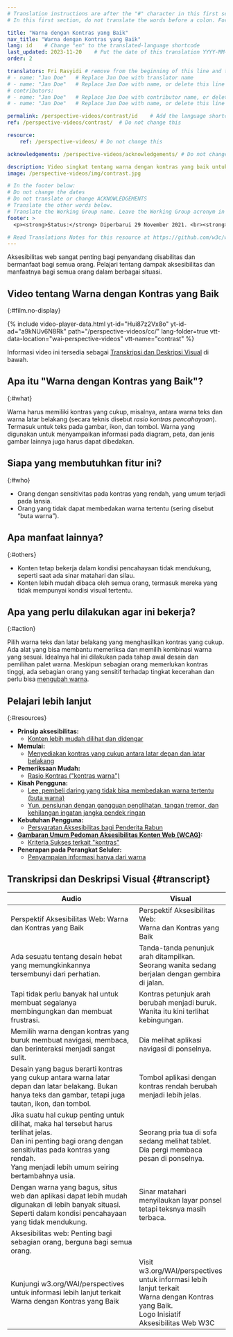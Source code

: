 ```yaml
---
# Translation instructions are after the "#" character in this first section. They are comments that do not show up in the web page. You do not need to translate the instructions after "#".
# In this first section, do not translate the words before a colon. For example, do not translate "title:". Do translate the text after "title:"

title: "Warna dengan Kontras yang Baik"
nav_title: "Warna dengan Kontras yang Baik"
lang: id    # Change "en" to the translated-language shortcode
last_updated: 2023-11-20    # Put the date of this translation YYYY-MM-DD (with month in the middle)
order: 2

translators: Fri Rasyidi # remove from the beginning of this line and the lines below: "# " (the hash sign and the space)
# - name: "Jan Doe"   # Replace Jan Doe with translator name
# - name: "Jan Doe"   # Replace Jan Doe with name, or delete this line if not multiple translators
# contributors:
# - name: "Jan Doe"   # Replace Jan Doe with contributor name, or delete this line if none
# - name: "Jan Doe"   # Replace Jan Doe with name, or delete this line if not multiple contributors

permalink: /perspective-videos/contrast/id    # Add the language shortcode to the end, with no slash at the end. For example /path/to/file/fr
ref: /perspective-videos/contrast/  # Do not change this

resource:
    ref: /perspective-videos/ # Do not change this

acknowledgements: /perspective-videos/acknowledgements/ # Do not change this

description: Video singkat tentang warna dengan kontras yang baik untuk aksesibilitas web - apa itu, siapa yang membutuhkannya, dan apa yang perlu dilakukan agar bekerja dengan semestinya.
image: /perspective-videos/img/contrast.jpg

# In the footer below:
# Do not change the dates
# Do not translate or change ACKNOWLEDGEMENTS
# Translate the other words below.
# Translate the Working Group name. Leave the Working Group acronym in English.
footer: >
  <p><strong>Status:</strong> Diperbarui 29 November 2021. <br><strong>Editor dan pimpinan proyek:</strong> <a href="https://www.w3.org/People/shadi">Shadi Abou-Zahra</a>. Dikembangkan oleh <a href="https://www.w3.org/WAI/EO/">Kelompok Kerja Edukasi dan Pendampingan (EOWG)</a> dengan dukungan dari <a href="https://www.w3.org/WAI/DEV/">proyek WAI-DEV</a>, didanai bersama oleh Komisi Eropa. Diperbarui dengan dukungan dari Ford Foundation. ACKNOWLEDGEMENTS.</p>

# Read Translations Notes for this resource at https://github.com/w3c/wai-perspective-videos#readme
---
```


Aksesibilitas web sangat penting bagi penyandang disabilitas dan bermanfaat bagi semua orang. Pelajari tentang dampak aksesibilitas dan manfaatnya bagi semua orang dalam berbagai situasi.

## Video tentang Warna dengan Kontras yang Baik
{:#film.no-display}

{% include video-player-data.html
    yt-id="Hui87z2Vx8o"
    yt-id-ad="a9kNUv6N8Rk"
    path="/perspective-videos/cc/"
    lang-folder=true
    vtt-data-location="wai-perspective-videos"
    vtt-name="contrast"
%}


Informasi video ini tersedia sebagai [Transkripsi dan Deskripsi Visual](#transcript) di bawah.

## Apa itu "Warna dengan Kontras yang Baik"?
{:#what}

Warna harus memiliki kontras yang cukup, misalnya, antara warna teks dan warna latar belakang (secara teknis disebut <em>rasio kontras pencahayaan</em>). Termasuk untuk teks pada gambar, ikon, dan tombol. Warna yang digunakan untuk menyampaikan informasi pada diagram, peta, dan jenis gambar lainnya juga harus dapat dibedakan.

## Siapa yang membutuhkan fitur ini?
{:#who}

-   Orang dengan sensitivitas pada kontras yang rendah, yang umum terjadi pada lansia.
-   Orang yang tidak dapat membedakan warna tertentu (sering disebut “buta warna”).

## Apa manfaat lainnya?
{:#others}

-   Konten tetap bekerja dalam kondisi pencahayaan tidak mendukung, seperti saat ada sinar matahari dan silau.
-   Konten lebih mudah dibaca oleh semua orang, termasuk mereka yang tidak mempunyai kondisi visual tertentu.

## Apa yang perlu dilakukan agar ini bekerja?
{:#action}

Pilih warna teks dan latar belakang yang menghasilkan kontras yang cukup. Ada alat yang bisa membantu memeriksa dan memilih kombinasi warna yang sesuai. Idealnya hal ini dilakukan pada tahap awal desain dan pemilihan palet warna. Meskipun sebagian orang memerlukan kontras tinggi, ada sebagian orang yang sensitif terhadap tingkat kecerahan dan perlu bisa [mengubah warna](/perspective-videos/customizable/).

## Pelajari lebih lanjut
{:#resources}

-   **Prinsip aksesibilitas:**
    -   [Konten lebih mudah dilihat dan didengar](/fundamentals/accessibility-principles/#distinguishable)
-   **Memulai:**
    -   [Menyediakan kontras yang cukup antara latar depan dan latar belakang](/tips/designing/#provide-sufficient-contrast-between-foreground-and-background)
-   **Pemeriksaan Mudah:**
    -   [Rasio Kontras ("kontras warna")](/test-evaluate/preliminary/#contrast)
-   **Kisah Pengguna:**
    -   [Lee, pembeli daring yang tidak bisa membedakan warna tertentu (buta warna)](/people-use-web/user-stories/#shopper)
    -   [Yun, pensiunan dengan gangguan penglihatan, tangan tremor, dan kehilangan ingatan jangka pendek ringan](/people-use-web/user-stories/#retiree)
-   **Kebutuhan Pengguna:**
    -   [Persyaratan Aksesibilitas bagi Penderita Rabun](http://www.w3.org/TR/low-vision-needs/)
-   **[Gambaran Umum Pedoman Aksesibilitas Konten Web (WCAG)](/standards-guidelines/wcag/):**
    -   [Kriteria Sukses terkait "kontras"](https://www.w3.org/WAI/WCAG21/quickref/?tags=contrast)
-   **Penerapan pada Perangkat Seluler:**
    -   [Penyampaian informasi hanya dari warna](/standards-guidelines/shared-experiences/#color)

## Transkripsi dan Deskripsi Visual {#transcript}

<table>
  <thead>
    <tr>
      <th width="65%">Audio</th>
      <th>Visual</th>
    </tr>
  </thead>
  <tbody>
    <tr>
      <td>Perspektif Aksesibilitas Web: Warna dan Kontras yang Baik</td>
      <td>Perspektif Aksesibilitas Web:<br>
        Warna dan Kontras yang Baik</td>
    </tr>
    <tr>
      <td>Ada sesuatu tentang desain hebat yang memungkinkannya tersembunyi dari perhatian.</td>
      <td>Tanda-tanda penunjuk arah ditampilkan. Seorang wanita sedang berjalan dengan gembira di jalan.</td>
    </tr>
    <tr>
      <td>Tapi tidak perlu banyak hal untuk membuat segalanya membingungkan dan membuat frustrasi.</td>
      <td>Kontras petunjuk arah berubah menjadi buruk. Wanita itu kini terlihat kebingungan.</td>
    </tr>
    <tr>
      <td>Memilih warna dengan kontras yang buruk membuat navigasi, membaca, dan berinteraksi menjadi sangat sulit.</td>
      <td>Dia melihat aplikasi navigasi di ponselnya.</td>
    </tr>
    <tr>
      <td>Desain yang bagus berarti kontras yang cukup antara warna latar depan dan latar belakang. Bukan hanya teks dan gambar, tetapi juga tautan, ikon, dan tombol.</td>
      <td>Tombol aplikasi dengan kontras rendah berubah menjadi lebih jelas.</td>
    </tr>
    <tr>
      <td>Jika suatu hal cukup penting untuk dilihat, maka hal tersebut harus terlihat jelas.<br>
        Dan ini penting bagi orang dengan sensitivitas pada kontras yang rendah.<br>
        Yang menjadi lebih umum seiring bertambahnya usia.</td>
      <td>Seorang pria tua di sofa sedang melihat tablet. Dia pergi membaca pesan di ponselnya.</td>
    </tr>
    <tr>
      <td>Dengan warna yang bagus, situs web dan aplikasi dapat lebih mudah digunakan di lebih banyak situasi. Seperti dalam kondisi pencahayaan yang tidak mendukung.</td>
      <td>Sinar matahari menyilaukan layar ponsel tetapi teksnya masih terbaca.</td>
    </tr>
    <tr>
      <td>Aksesibilitas web: Penting bagi sebagian orang, berguna bagi semua orang.</td>
      <td>&nbsp;</td>
    </tr>
    <tr>
      <td>Kunjungi w3.org/WAI/perspectives untuk informasi lebih lanjut terkait Warna dengan Kontras yang Baik</td>
      <td>Visit<br>
        w3.org/WAI/perspectives<br>
        untuk informasi lebih lanjut terkait<br>
        Warna dengan Kontras yang Baik. <br>
        Logo Inisiatif Aksesibilitas Web W3C</td>
    </tr>
  </tbody>
</table>
